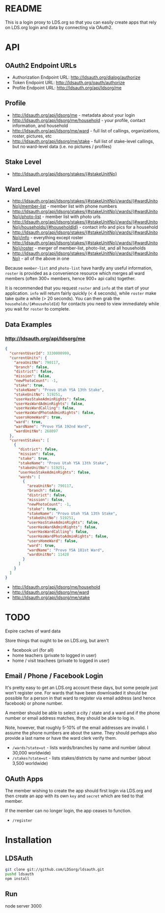 README
===

This is a login proxy to LDS.org so that you can
easily create apps that rely on LDS.org login and data by connecting via OAuth2.

API
===

OAuth2 Endpoint URLs
---

* Authorization Endpoint URL: <http://ldsauth.org/dialog/authorize>
* Token Endpoint URL: <http://ldsauth.org/oauth/authorize>
* Profile Endpoint URL: <http://ldsauth.org/api/ldsorg/me>

Profile
---

* <http://ldsauth.org/api/ldsorg/me> - metadata about your login
* <http://ldsauth.org/api/ldsorg/me/household> - your profile, contact information, and household
* <http://ldsauth.org/api/ldsorg/me/ward> - full list of callings, organizations, roster, pictures, etc
* <http://ldsauth.org/api/ldsorg/me/stake> - full list of stake-level callings, but no ward-level data (i.e. no pictures / profiles)

Stake Level
---

* <http://ldsauth.org/api/ldsorg/stakes/{#stakeUnitNo}>

Ward Level
---

* <http://ldsauth.org/api/ldsorg/stakes/{#stakeUnitNo}/wards/{#wardUnitoNo}/member-list> - member list with phone numbers
* <http://ldsauth.org/api/ldsorg/stakes/{#stakeUnitNo}/wards/{#wardUnitoNo}/photo-list> - member list with photo urls
* <http://ldsauth.org/api/ldsorg/stakes/{#stakeUnitNo}/wards/{#wardUnitoNo}/households/{#householdId}> - contact info and pics for a household
* <http://ldsauth.org/api/ldsorg/stakes/{#stakeUnitNo}/wards/{#wardUnitoNo}/info> - everything except roster
* <http://ldsauth.org/api/ldsorg/stakes/{#stakeUnitNo}/wards/{#wardUnitoNo}/roster> - merger of member-list, photo-list, and all households
* <http://ldsauth.org/api/ldsorg/stakes/{#stakeUnitNo}/wards/{#wardUnitoNo}> - all of the above in one

Because `member-list` and `photo-list` have hardly any useful information, `roster` is provided as a convenience
resource which merges all ward members (often 300+ members, hence 900+ api calls) together.

It is recommended that you request `roster` and `info` at the start of your application.
`info` will return fairly quickly (< 4 seconds), while `roster` make take quite a while (> 20 seconds).
You can then grab the `households/{#householdId}` for contacts you need to view immediately
while you wait for `roster` to complete.

Data Examples
---

### <http://ldsauth.org/api/ldsorg/me>

```json
{
  "currentUserId": 3330000999,
  "currentUnits": {
    "areaUnitNo": 790117,
    "branch": false,
    "district": false,
    "mission": false,
    "newPhotoCount": -1,
    "stake": true,
    "stakeName": "Provo Utah YSA 13th Stake",
    "stakeUnitNo": 519251,
    "userHasStakeAdminRights": false,
    "userHasWardAdminRights": false,
    "userHasWardCalling": false,
    "userHasWardPhotoAdminRights": false,
    "usersHomeWard": true,
    "ward": true,
    "wardName": "Provo YSA 192nd Ward",
    "wardUnitNo": 268097
  },
  "currentStakes": [
    {
      "district": false,
      "mission": false,
      "stake": true,
      "stakeName": "Provo Utah YSA 13th Stake",
      "stakeUnitNo": 519251,
      "userHasStakeAdminRights": false,
      "wards": [
        {
          "areaUnitNo": 790117,
          "branch": false,
          "district": false,
          "mission": false,
          "newPhotoCount": -1,
          "stake": true,
          "stakeName": "Provo Utah YSA 13th Stake",
          "stakeUnitNo": 519251,
          "userHasStakeAdminRights": false,
          "userHasWardAdminRights": false,
          "userHasWardCalling": false,
          "userHasWardPhotoAdminRights": false,
          "usersHomeWard": false,
          "ward": true,
          "wardName": "Provo YSA 181st Ward",
          "wardUnitNo": 11428
        }
      ]
    }
  ]
}
```

* <http://ldsauth.org/api/ldsorg/me/household>
* <http://ldsauth.org/api/ldsorg/me/ward>
* <http://ldsauth.org/api/ldsorg/me/stake>

TODO
===

Expire caches of ward data

Store things that ought to be on LDS.org, but aren't

  * facebook url (for all)
  * home teachers (private to logged in user)
  * home / visit teachees (private to logged in user)

Email / Phone / Facebook Login
---

It's pretty easy to get an LDS.org account these days, but some people just won't register one.
For wards that have been downloaded it should be possible for a person in that ward to
register via email address (and hence facebook) or phone number.

A member should be able to select a city / state and a ward and if the phone number or email
address matches, they should be able to log in.

Note, however, that roughly 5-10% of the email addresses are invalid.
I assume the phone numbers are about the same.
They should perhaps also provide a last name or have the ward clerk verify them.

* `/wards?state=ut` - lists wards/branches by name and number (about 30,000 worldwide)
* `/stakes?state=ut` - lists stakes/districts by name and number (about 3,500 worldwide)

OAuth Apps
---

The member wishing to create the app should first login via LDS.org and then create an app
with its own `key` and `secret` which are tied to that member.

If the member can no longer login, the app ceases to function.

* `/register`


Installation
===

LDSAuth
---

```bash
git clone git://github.com/LDSorg/ldsauth.git
pushd ldsauth
npm install
```

Run
---

node server 3000
